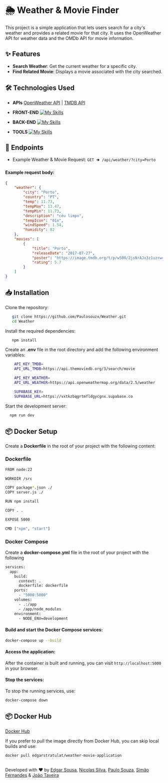 
# 🌦️ Weather & Movie Finder

This project is a simple application that lets users search for a city's weather and provides a related movie for that city. It uses the OpenWeather API for weather data and the OMDb API for movie information.

## ✨ Features

- **Search Weather**: Get the current weather for a specific city.
- **Find Related Movie**: Displays a movie associated with the city searched.




## 🛠 Technologies Used
- **APIs** [OpenWeather API](https://openweathermap.org/api) | [TMDB API](https://www.themoviedb.org/)


- **FRONT-END** [![My Skills](https://skillicons.dev/icons?i=html,css,javascript)](https://skillicons.dev)

- **BACK-END** [![My Skills](https://skillicons.dev/icons?i=nodejs,expressjs,supabase)](https://skillicons.dev)

- **TOOLS** [![My Skills](https://skillicons.dev/icons?i=postman,docker)](https://skillicons.dev)



## 🔗 Endpoints

- Example Weather & Movie Request:  `GET 🠊 /api/weather/?city=Porto`
#### Example request body:
```json
{
	"weather": {
		"city": "Porto",
		"country": "PT",
		"temp": 11.73,
		"tempMax": 13.47,
		"tempMin": 11.73,
		"description": "céu limpo",
		"tempIcon": "01n",
		"windSpeed": 1.54,
		"humidity": 82
	},
	"movies": [
		{
			"title": "Porto",
			"releaseDate": "2017-07-27",
			"poster": "https://image.tmdb.org/t/p/w500/2jsNrAJx3z1uzrw4Jg1XIvOl7Cv.jpg",
			"rating": 5.7
		}
    ]
}
```

## 📥 Installation

Clone the repository:
```bash
   git clone https://github.com/Paulosouzx/Weather.git
   cd Weather
```

Install the required dependencies:
```bash
   npm install
```

Create an **.env** file in the root directory and add the following environment variables:
```bash
    API_KEY_TMDB=
    API_URL_TMDB=https://api.themoviedb.org/3/search/movie

    API_KEY_WEATHER=
    API_URL_WEATHER=https://api.openweathermap.org/data/2.5/weather

    SUPABASE_KEY=
    SUPABASE_URL=https://vxtkzbqgrtmfldgycgnx.supabase.co
```
Start the development server:
```bash
  npm run dev
```
    
## 📦 Docker Setup  
Create a **Dockerfile** in the root of your project with the following content:

### Dockerfile
```bash
FROM node:22

WORKDIR /src

COPY package*.json ./
COPY server.js ./

RUN npm install

COPY . .

EXPOSE 5000

CMD ["npm", "start"]
```
### Docker Compose
Create a **docker-compose.yml** file in the root of your project with the following 

```bash
services:
  app:
    build:
      context: .
      dockerfile: dockerfile
    ports:
      - "5000:5000"
    volumes:
      - .:/app
      - /app/node_modules
    environment:
      - NODE_ENV=development
```

#### Build and start the Docker Compose services:
```bash
docker-compose up --build
```

#### Access the application:
After the container is built and running, you can visit ```http://localhost:5000``` in your browser.

#### Stop the services:
To stop the running services, use:
```bash
docker-compose down
```



## 📦 Docker Hub
[Docker Hub](https://hub.docker.com/r/edgarstratulat/weather-movie-application)

If you prefer to pull the image directly from Docker Hub, you can skip local builds and use:
```bash
docker pull edgarstratulat/weather-movie-application
```


## 

Developed with ❤️ by [Edgar Sousa](https://github.com/edgarstratulat), [Nicolas Silva](https://github.com/NicolasBe23), [Paulo Souza](https://github.com/Paulosouzx), [Simão Fernandes](https://github.com/simaofernandes04) & [João Taveira](https://github.com/torizzon)

